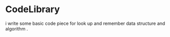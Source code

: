 # CodeLibrary
i write some basic code piece for look up and remember data structure and algorithm .
